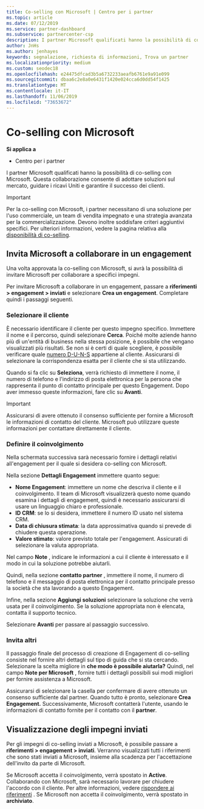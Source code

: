 ```yaml
---
title: Co-selling con Microsoft | Centro per i partner
ms.topic: article
ms.date: 07/12/2019
ms.service: partner-dashboard
ms.subservice: partnercenter-csp
description: I partner Microsoft qualificati hanno la possibilità di co-selling con Microsoft. Questa collaborazione consente di adottare soluzioni sul mercato, guidare i ricavi Uniti e garantire il successo dei clienti.
author: JnHs
ms.author: jenhayes
keywords: segnalazione, richiesta di informazioni, Trova un partner
ms.localizationpriority: medium
ms.custom: seodec18
ms.openlocfilehash: e24475dfcad3b5a6732233aeafb6761e9a91e099
ms.sourcegitcommit: dbaa6c2e8a0e6431f1420e024cca6d0dd54f1425
ms.translationtype: MT
ms.contentlocale: it-IT
ms.lasthandoff: 11/06/2019
ms.locfileid: "73653672"
---
```

# <a name="co-sell-with-microsoft"></a>Co-selling con Microsoft

**Si applica a**

-  Centro per i partner

I partner Microsoft qualificati hanno la possibilità di co-selling con Microsoft. Questa collaborazione consente di adottare soluzioni sul mercato, guidare i ricavi Uniti e garantire il successo dei clienti.

> [!IMPORTANT]
> Per la co-selling con Microsoft, i partner necessitano di una soluzione per l'uso commerciale, un team di vendita impegnato e una strategia avanzata per la commercializzazione. Devono inoltre soddisfare criteri aggiuntivi specifici. Per ulteriori informazioni, vedere la pagina relativa alla [disponibilità di co-selling](https://partner.microsoft.com/reach-customers/selling-with-microsoft#become-ready).

## <a name="invite-microsoft-to-collaborate-on-an-engagement"></a>Invita Microsoft a collaborare in un engagement

Una volta approvata la co-selling con Microsoft, si avrà la possibilità di invitare Microsoft per collaborare a specifici impegni.

Per invitare Microsoft a collaborare in un engagement, passare a **riferimenti > engagement > inviati** e selezionare **Crea un engagement**. Completare quindi i passaggi seguenti.

### <a name="select-your-customer"></a>Selezionare il cliente

È necessario identificare il cliente per questo impegno specifico. Immettere il nome e il percorso, quindi selezionare **Cerca**. Poiché molte aziende hanno più di un'entità di business nella stessa posizione, è possibile che vengano visualizzati più risultati. Se non si è certi di quale scegliere, è possibile verificare quale [numero D-U-N-S](https://www.dnb.com/duns-number.html) appartiene al cliente. Assicurarsi di selezionare la corrispondenza esatta per il cliente che si sta utilizzando. 

Quando si fa clic su **Seleziona**, verrà richiesto di immettere il nome, il numero di telefono e l'indirizzo di posta elettronica per la persona che rappresenta il punto di contatto principale per questo Engagement. Dopo aver immesso queste informazioni, fare clic su **Avanti**.

> [!IMPORTANT]
> Assicurarsi di avere ottenuto il consenso sufficiente per fornire a Microsoft le informazioni di contatto del cliente. Microsoft può utilizzare queste informazioni per contattare direttamente il cliente.

### <a name="define-your-engagement"></a>Definire il coinvolgimento

Nella schermata successiva sarà necessario fornire i dettagli relativi all'engagement per il quale si desidera co-selling con Microsoft.

Nella sezione **Dettagli Engagement** immettere quanto segue:
- **Nome Engagement**: immettere un nome che descriva il cliente e il coinvolgimento. Il team di Microsoft visualizzerà questo nome quando esamina i dettagli di engagement, quindi è necessario assicurarsi di usare un linguaggio chiaro e professionale.
- **ID CRM**: se lo si desidera, immettere il numero ID usato nel sistema CRM.
- **Data di chiusura stimata**: la data approssimativa quando si prevede di chiudere questa operazione.
- **Valore stimato**: valore previsto totale per l'engagement. Assicurati di selezionare la valuta appropriata.

Nel campo **Note** , indicare le informazioni a cui il cliente è interessato e il modo in cui la soluzione potrebbe aiutarli.

 Quindi, nella sezione **contatto partner** , immettere il nome, il numero di telefono e il messaggio di posta elettronica per il contatto principale presso la società che sta lavorando a questo Engagement.

Infine, nella sezione **Aggiungi soluzioni** selezionare la soluzione che verrà usata per il coinvolgimento. Se la soluzione appropriata non è elencata, contatta il supporto tecnico.

Selezionare **Avanti** per passare al passaggio successivo.

### <a name="invite-others"></a>Invita altri

Il passaggio finale del processo di creazione di Engagement di co-selling consiste nel fornire altri dettagli sul tipo di guida che si sta cercando. Selezionare la scelta migliore in **che modo è possibile aiutarla?** Quindi, nel campo **Note per Microsoft** , fornire tutti i dettagli possibili sui modi migliori per fornire assistenza a Microsoft.

Assicurarsi di selezionare la casella per confermare di avere ottenuto un consenso sufficiente dal partner. Quando tutto è pronto, selezionare **Crea Engagement.** Successivamente, Microsoft contatterà l'utente, usando le informazioni di contatto fornite per il contatto con il **partner**.

## <a name="viewing-your-sent-engagements"></a>Visualizzazione degli impegni inviati

Per gli impegni di co-selling inviati a Microsoft, è possibile passare a **riferimenti > engagement > inviati**. Verranno visualizzati tutti i riferimenti che sono stati inviati a Microsoft, insieme alla scadenza per l'accettazione dell'invito da parte di Microsoft.

Se Microsoft accetta il coinvolgimento, verrà spostato in **Active**. Collaborando con Microsoft, sarà necessario lavorare per chiudere l'accordo con il cliente. Per altre informazioni, vedere [rispondere ai riferimenti](responding-to-referrals.md) . Se Microsoft non accetta il coinvolgimento, verrà spostato in **archiviato**.
